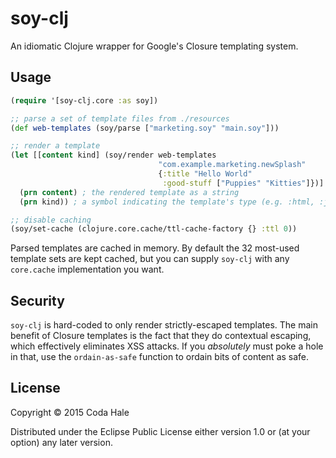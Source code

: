 # soy-clj

An idiomatic Clojure wrapper for Google's Closure templating system.

## Usage

```clojure
(require '[soy-clj.core :as soy])

;; parse a set of template files from ./resources
(def web-templates (soy/parse ["marketing.soy" "main.soy"]))

;; render a template
(let [[content kind] (soy/render web-templates
                                 "com.example.marketing.newSplash"
                                 {:title "Hello World"
                                  :good-stuff ["Puppies" "Kitties"]})]
  (prn content) ; the rendered template as a string
  (prn kind)) ; a symbol indicating the template's type (e.g. :html, :js, :css)

;; disable caching
(soy/set-cache (clojure.core.cache/ttl-cache-factory {} :ttl 0))
```

Parsed templates are cached in memory. By default the 32 most-used template sets
are kept cached, but you can supply `soy-clj` with any `core.cache`
implementation you want.

## Security

`soy-clj` is hard-coded to only render strictly-escaped templates. The main
benefit of Closure templates is the fact that they do contextual escaping, which
effectively eliminates XSS attacks. If you _absolutely_ must poke a hole in
that, use the `ordain-as-safe` function to ordain bits of content as safe.

## License

Copyright © 2015 Coda Hale

Distributed under the Eclipse Public License either version 1.0 or (at your
option) any later version.
